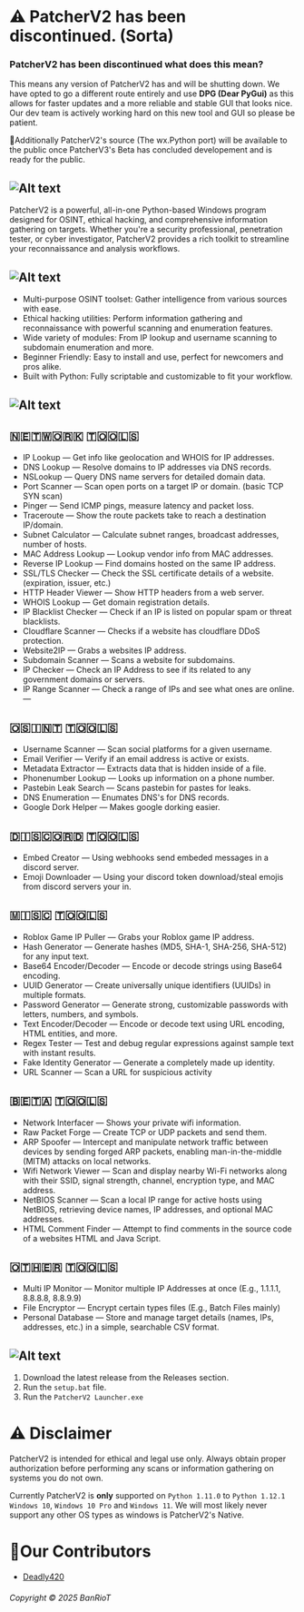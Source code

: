 # ⚠ PatcherV2 has been discontinued. (Sorta)
### PatcherV2 has been discontinued what does this mean?
This means any version of PatcherV2 has and will be shutting down. We have opted to go a different route entirely and use **DPG (Dear PyGui)** as this allows for faster updates and a more reliable and stable GUI that looks nice. Our dev team is actively working hard on this new tool and GUI so please be patient.

💓Additionally PatcherV2's source (The wx.Python port) will be available to the public once PatcherV3's Beta has concluded developement and is ready for the public.

![Alt text](https://i.ibb.co/LXstgPxw/title.png)
---
PatcherV2 is a powerful, all-in-one Python-based Windows program designed for OSINT, ethical hacking, and comprehensive information gathering on targets. Whether you're a security professional, penetration tester, or cyber investigator, PatcherV2 provides a rich toolkit to streamline your reconnaissance and analysis workflows.


![Alt text](https://i.ibb.co/Y4qg17nV/Features.png)
---
- Multi-purpose OSINT toolset: Gather intelligence from various sources with ease.
- Ethical hacking utilities: Perform information gathering and reconnaissance with powerful scanning and enumeration features.
- Wide variety of modules: From IP lookup and username scanning to subdomain enumeration and more.
- Beginner Friendly: Easy to install and use, perfect for newcomers and pros alike.
- Built with Python: Fully scriptable and customizable to fit your workflow.


![Alt text](https://i.ibb.co/TD1YgVSk/tools.png)
---
## ​🇳​​🇪​​🇹​​🇼​​🇴​​🇷​​🇰​ ​🇹​​🇴​​🇴​​🇱​​🇸​
- IP Lookup — Get info like geolocation and WHOIS for IP addresses.
- DNS Lookup — Resolve domains to IP addresses via DNS records.
- NSLookup — Query DNS name servers for detailed domain data.
- Port Scanner — Scan open ports on a target IP or domain. (basic TCP SYN scan)
- Pinger — Send ICMP pings, measure latency and packet loss.
- Traceroute — Show the route packets take to reach a destination IP/domain.
- Subnet Calculator — Calculate subnet ranges, broadcast addresses, number of hosts.
- MAC Address Lookup — Lookup vendor info from MAC addresses.
- Reverse IP Lookup — Find domains hosted on the same IP address.
- SSL/TLS Checker — Check the SSL certificate details of a website. (expiration, issuer, etc.)
- HTTP Header Viewer — Show HTTP headers from a web server.
- WHOIS Lookup — Get domain registration details.
- IP Blacklist Checker — Check if an IP is listed on popular spam or threat blacklists.
- Cloudflare Scanner — Checks if a website has cloudflare DDoS protection.
- Website2IP — Grabs a websites IP address.
- Subdomain Scanner — Scans a website for subdomains.
- IP Checker — Check an IP Address to see if its related to any government domains or servers.
- IP Range Scanner — Check a range of IPs and see what ones are online.
 — 
## ​​🇴​​🇸​​🇮​​🇳​​🇹​ ​🇹​​🇴​​🇴​​🇱​​🇸​
- Username Scanner — Scan social platforms for a given username.
- Email Verifier — Verify if an email address is active or exists.
- Metadata Extractor — Extracts data that is hidden inside of a file.
- Phonenumber Lookup — Looks up information on a phone number.
- Pastebin Leak Search — Scans pastebin for pastes for leaks.
- DNS Enumeration — Enumates DNS's for DNS records.
- Google Dork Helper — Makes google dorking easier.

## ​​🇩​​🇮​​🇸​​🇨​​🇴​​🇷​​🇩​ ​🇹​​🇴​​🇴​​🇱​​🇸​
- Embed Creator — Using webhooks send embeded messages in a discord server.
- Emoji Downloader — Using your discord token download/steal emojis from discord servers your in.

## ​​🇲​​🇮​​🇸​​🇨​ ​🇹​​🇴​​🇴​​🇱​​🇸​
- Roblox Game IP Puller — Grabs your Roblox game IP address.
- ​Hash Generator — Generate hashes (MD5, SHA-1, SHA-256, SHA-512) for any input text.
- Base64 Encoder/Decoder — Encode or decode strings using Base64 encoding.
- UUID Generator — Create universally unique identifiers (UUIDs) in multiple formats.
- Password Generator — Generate strong, customizable passwords with letters, numbers, and symbols.
- Text Encoder/Decoder — Encode or decode text using URL encoding, HTML entities, and more.
- Regex Tester — Test and debug regular expressions against sample text with instant results.
- Fake Identity Generator — Generate a completely made up identity.
- URL Scanner — Scan a URL for suspicious activity

## ​​​🇧​​🇪​​🇹​​🇦​ ​🇹​​🇴​​🇴​​🇱​​🇸​
- Network Interfacer — Shows your private wifi information.
- Raw Packet Forge — Create TCP or UDP packets and send them.
- ARP Spoofer — Intercept and manipulate network traffic between devices by sending forged ARP packets, enabling man-in-the-middle (MITM) attacks on local networks.
- Wifi Network Viewer — Scan and display nearby Wi-Fi networks along with their SSID, signal strength, channel, encryption type, and MAC address.
- NetBIOS Scanner — Scan a local IP range for active hosts using NetBIOS, retrieving device names, IP addresses, and optional MAC addresses.
- HTML Comment Finder — Attempt to find comments in the source code of a websites HTML and Java Script.

## ​🇴​​🇹​​🇭​​🇪​​🇷​ ​🇹​​🇴​​🇴​​🇱​​🇸​
- Multi IP Monitor — Monitor multiple IP Addresses at once (E.g., 1.1.1.1, 8.8.8.8, 8.8.9.9)
- File Encryptor — Encrypt certain types files (E.g., Batch Files mainly)
- Personal Database — Store and manage target details (names, IPs, addresses, etc.) in a simple, searchable CSV format.


![Alt text](https://i.ibb.co/DgRZQXKF/Installation.png)
---
1. Download the latest release from the Releases section.
2. Run the `setup.bat` file.
3. Run the `PatcherV2 Launcher.exe`

# ⚠ Disclaimer 
PatcherV2 is intended for ethical and legal use only. Always obtain proper authorization before performing any scans or information gathering on systems you do not own.

Currently PatcherV2 is **only** supported on `Python 1.11.0` to `Python 1.12.1` `Windows 10`, `Windows 10 Pro` and `Windows 11`. We will most likely never support any other OS types as windows is PatcherV2's Native.

# 💝Our Contributors
- [Deadly420](https://github.com/Deadly420)

###### Copyright © 2025 BanRioT
